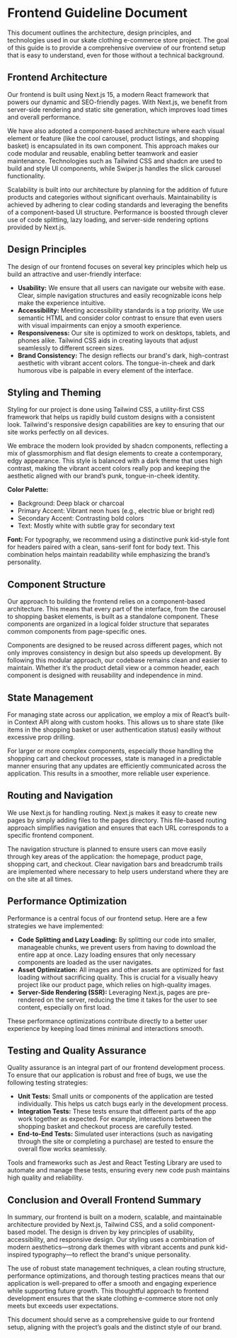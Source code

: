 # Frontend Guideline Document

This document outlines the architecture, design principles, and technologies used in our skate clothing e-commerce store project. The goal of this guide is to provide a comprehensive overview of our frontend setup that is easy to understand, even for those without a technical background.

## Frontend Architecture

Our frontend is built using Next.js 15, a modern React framework that powers our dynamic and SEO-friendly pages. With Next.js, we benefit from server-side rendering and static site generation, which improves load times and overall performance.

We have also adopted a component-based architecture where each visual element or feature (like the cool carousel, product listings, and shopping basket) is encapsulated in its own component. This approach makes our code modular and reusable, enabling better teamwork and easier maintenance. Technologies such as Tailwind CSS and shadcn are used to build and style UI components, while Swiper.js handles the slick carousel functionality.

Scalability is built into our architecture by planning for the addition of future products and categories without significant overhauls. Maintainability is achieved by adhering to clear coding standards and leveraging the benefits of a component-based UI structure. Performance is boosted through clever use of code splitting, lazy loading, and server-side rendering options provided by Next.js.

## Design Principles

The design of our frontend focuses on several key principles which help us build an attractive and user-friendly interface:

*   **Usability:** We ensure that all users can navigate our website with ease. Clear, simple navigation structures and easily recognizable icons help make the experience intuitive.
*   **Accessibility:** Meeting accessibility standards is a top priority. We use semantic HTML and consider color contrast to ensure that even users with visual impairments can enjoy a smooth experience.
*   **Responsiveness:** Our site is optimized to work on desktops, tablets, and phones alike. Tailwind CSS aids in creating layouts that adjust seamlessly to different screen sizes.
*   **Brand Consistency:** The design reflects our brand's dark, high-contrast aesthetic with vibrant accent colors. The tongue-in-cheek and dark humorous vibe is palpable in every element of the interface.

## Styling and Theming

Styling for our project is done using Tailwind CSS, a utility-first CSS framework that helps us rapidly build custom designs with a consistent look. Tailwind's responsive design capabilities are key to ensuring that our site works perfectly on all devices.

We embrace the modern look provided by shadcn components, reflecting a mix of glassmorphism and flat design elements to create a contemporary, edgy appearance. This style is balanced with a dark theme that uses high contrast, making the vibrant accent colors really pop and keeping the aesthetic aligned with our brand’s punk, tongue-in-cheek identity.

**Color Palette:**

*   Background: Deep black or charcoal
*   Primary Accent: Vibrant neon hues (e.g., electric blue or bright red)
*   Secondary Accent: Contrasting bold colors
*   Text: Mostly white with subtle gray for secondary text

**Font:** For typography, we recommend using a distinctive punk kid-style font for headers paired with a clean, sans-serif font for body text. This combination helps maintain readability while emphasizing the brand’s personality.

## Component Structure

Our approach to building the frontend relies on a component-based architecture. This means that every part of the interface, from the carousel to shopping basket elements, is built as a standalone component. These components are organized in a logical folder structure that separates common components from page-specific ones.

Components are designed to be reused across different pages, which not only improves consistency in design but also speeds up development. By following this modular approach, our codebase remains clean and easier to maintain. Whether it’s the product detail view or a common header, each component is designed with reusability and independence in mind.

## State Management

For managing state across our application, we employ a mix of React’s built-in Context API along with custom hooks. This allows us to share state (like items in the shopping basket or user authentication status) easily without excessive prop drilling.

For larger or more complex components, especially those handling the shopping cart and checkout processes, state is managed in a predictable manner ensuring that any updates are efficiently communicated across the application. This results in a smoother, more reliable user experience.

## Routing and Navigation

We use Next.js for handling routing. Next.js makes it easy to create new pages by simply adding files to the pages directory. This file-based routing approach simplifies navigation and ensures that each URL corresponds to a specific frontend component.

The navigation structure is planned to ensure users can move easily through key areas of the application: the homepage, product page, shopping cart, and checkout. Clear navigation bars and breadcrumb trails are implemented where necessary to help users understand where they are on the site at all times.

## Performance Optimization

Performance is a central focus of our frontend setup. Here are a few strategies we have implemented:

*   **Code Splitting and Lazy Loading:** By splitting our code into smaller, manageable chunks, we prevent users from having to download the entire app at once. Lazy loading ensures that only necessary components are loaded as the user navigates.
*   **Asset Optimization:** All images and other assets are optimized for fast loading without sacrificing quality. This is crucial for a visually heavy project like our product page, which relies on high-quality images.
*   **Server-Side Rendering (SSR):** Leveraging Next.js, pages are pre-rendered on the server, reducing the time it takes for the user to see content, especially on first load.

These performance optimizations contribute directly to a better user experience by keeping load times minimal and interactions smooth.

## Testing and Quality Assurance

Quality assurance is an integral part of our frontend development process. To ensure that our application is robust and free of bugs, we use the following testing strategies:

*   **Unit Tests:** Small units or components of the application are tested individually. This helps us catch bugs early in the development process.
*   **Integration Tests:** These tests ensure that different parts of the app work together as expected. For example, interactions between the shopping basket and checkout process are carefully tested.
*   **End-to-End Tests:** Simulated user interactions (such as navigating through the site or completing a purchase) are tested to ensure the overall flow works seamlessly.

Tools and frameworks such as Jest and React Testing Library are used to automate and manage these tests, ensuring every new code push maintains high quality and reliability.

## Conclusion and Overall Frontend Summary

In summary, our frontend is built on a modern, scalable, and maintainable architecture provided by Next.js, Tailwind CSS, and a solid component-based model. The design is driven by key principles of usability, accessibility, and responsive design. Our styling uses a combination of modern aesthetics—strong dark themes with vibrant accents and punk kid-inspired typography—to reflect the brand's unique personality.

The use of robust state management techniques, a clean routing structure, performance optimizations, and thorough testing practices means that our application is well-prepared to offer a smooth and engaging experience while supporting future growth. This thoughtful approach to frontend development ensures that the skate clothing e-commerce store not only meets but exceeds user expectations.

This document should serve as a comprehensive guide to our frontend setup, aligning with the project’s goals and the distinct style of our brand.
